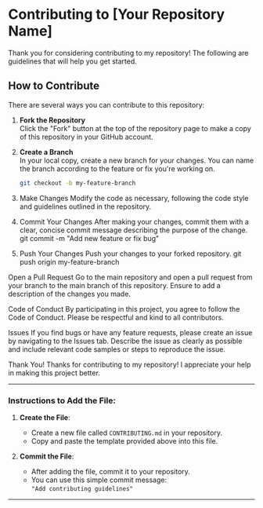 # Contributing to [Your Repository Name]

Thank you for considering contributing to my repository! The following are guidelines that will help you get started.

## How to Contribute

There are several ways you can contribute to this repository:

1. **Fork the Repository**  
   Click the "Fork" button at the top of the repository page to make a copy of this repository in your GitHub account.

2. **Create a Branch**  
   In your local copy, create a new branch for your changes. You can name the branch according to the feature or fix you're working on.
   ```bash
   git checkout -b my-feature-branch
3. Make Changes
Modify the code as necessary, following the code style and guidelines outlined in the repository.

4. Commit Your Changes
After making your changes, commit them with a clear, concise commit message describing the purpose of the change.
git commit -m "Add new feature or fix bug"

5. Push Your Changes
Push your changes to your forked repository.
git push origin my-feature-branch

Open a Pull Request
Go to the main repository and open a pull request from your branch to the main branch of this repository. Ensure to add a description of the changes you made.

Code of Conduct
By participating in this project, you agree to follow the Code of Conduct. Please be respectful and kind to all contributors.

Issues
If you find bugs or have any feature requests, please create an issue by navigating to the Issues tab. Describe the issue as clearly as possible and include relevant code samples or steps to reproduce the issue.

Thank You!
Thanks for contributing to my repository! I appreciate your help in making this project better.

---

### Instructions to Add the File:

1. **Create the File**:  
   - Create a new file called `CONTRIBUTING.md` in your repository.
   - Copy and paste the template provided above into this file.

2. **Commit the File**:  
   - After adding the file, commit it to your repository.
   - You can use this simple commit message:  
     `"Add contributing guidelines"`

---
